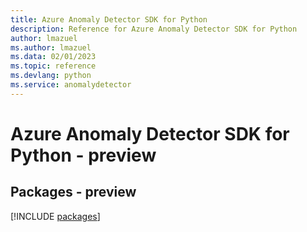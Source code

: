 ```yaml
---
title: Azure Anomaly Detector SDK for Python
description: Reference for Azure Anomaly Detector SDK for Python
author: lmazuel
ms.author: lmazuel
ms.data: 02/01/2023
ms.topic: reference
ms.devlang: python
ms.service: anomalydetector
---
```

# Azure Anomaly Detector SDK for Python - preview
## Packages - preview
[!INCLUDE [packages](anomaly-detector-index.md)]